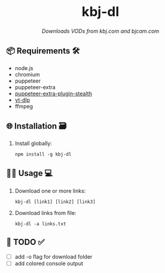 <div align="center">
  <h1 style="font-size: 2.5em;">kbj-dl</h1>
  <em>Downloads VODs from kbj.com and bjcam.com</em>
</div>


## 📦 Requirements 🛠️
- node.js
- chromium
- puppeteer
- puppeteer-extra
- [puppeteer-extra-plugin-stealth](https://www.npmjs.com/package/puppeteer-extra-plugin-stealth)
- [yt-dlp](https://github.com/yt-dlp/yt-dlp)
- ffmpeg

## 🌐 Installation 🗃
1. Install globally:
	```
	npm install -g kbj-dl
	```
## 🧑‍💻 Usage 💻
1. Download one or more links:
	```
	kbj-dl [link1] [link2] [link3]
	```
2. Download links from file:
	```
	kbj-dl -a links.txt
	```
## 📝 TODO ✅
- [ ] add -o flag for download folder
- [ ] add colored console output
